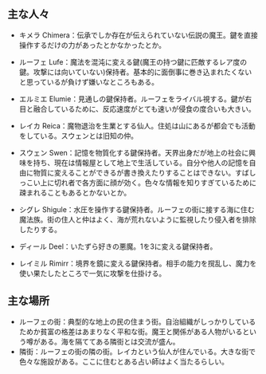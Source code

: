主な人々
-----

- キメラ Chimera：伝承でしか存在が伝えられていない伝説の魔王。鍵を直接操作するだけの力があったとかなかったとか。

- ルーフェ Lufe：魔法を混沌に変える鍵(魔王の持つ鍵に匹敵するレア度の鍵。攻撃には向いていない)保持者。基本的に面倒事に巻き込まれたくないと思っているが負けず嫌いなところもある。
- エルミエ Elumie：見通しの鍵保持者。ルーフェをライバル視する。鍵が右目と融合しているために、反応速度がとても速いが侵食の度合いも大きい。
- レイカ Reica：魔物退治を生業とする仙人。住処は山にあるが都会でも活動をしている。スウェンとは旧知の仲。
- スウェン Swen：記憶を物質化する鍵保持者。天界出身だが地上の社会に興味を持ち、現在は情報屋として地上で生活している。自分や他人の記憶を自由に物質に変えることができるが書き換えたりすることはできない。すばしっこい上に切れ者で各方面に顔が効く。色々な情報を知りすぎているために疎まれることもあるとかないとか。

- シグレ Shigule：水圧を操作する鍵保持者。ルーフェの街に接する海に住む魔法族。街の住人と仲はよく、海が荒れないように監視したり侵入者を排除したりする。
- ディール Deel：いたずら好きの悪魔。1を3に変える鍵保持者。
- レイミル Rimirr：境界を鏡に変える鍵保持者。相手の能力を撹乱し、魔力を使い果たしたところで一気に攻撃を仕掛ける。

主な場所
-----

- ルーフェの街：典型的な地上の民の住まう街。自治組織がしっかりしているためか貧富の格差はあまりなく平和な街。魔王と関係がある人物がいるという噂がある。海を隔ててある隣街とは交流が盛ん。
- 隣街：ルーフェの街の隣の街。レイカという仙人が住んでいる。大きな街で色々な施設がある。ここに住むとある占い師はよく当たるらしい。

